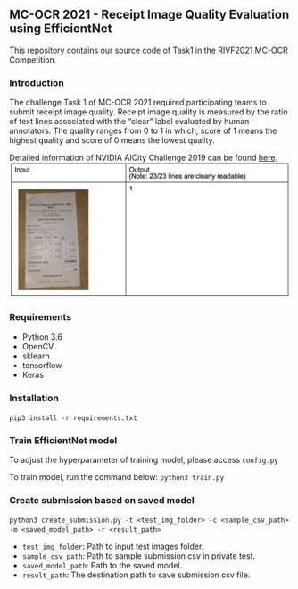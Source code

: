 ## MC-OCR 2021 - Receipt Image Quality Evaluation using EfficientNet

This repository contains our source code of Task1 in the RIVF2021 MC-OCR Competition.

### Introduction

The challenge Task 1 of MC-OCR 2021 required participating teams to submit receipt image quality. Receipt image quality is  measured  by  the  ratio  of text lines associated with the “clear” label evaluated by human  annotators.  The  quality  ranges  from  0  to  1  in  which, score of 1 means the highest quality and score of 0 means the lowest quality.

Detailed information of NVIDIA AICity Challenge 2019 can be found [here](https://rivf2021-mc-ocr.vietnlp.com/).
![overview](overview.png)

### Requirements
- Python 3.6
- OpenCV
- sklearn
- tensorflow
- Keras

### Installation

`pip3 install -r requirements.txt`

### Train EfficientNet model

To adjust the hyperparameter of training model, please access `config.py`

To train model, run the command below:
`python3 train.py`

### Create submission based on saved model

`python3 create_submission.py -t <test_img_folder> -c <sample_csv_path> -m <saved_model_path> -r <result_path>`

- `test_img_folder`: Path to input test images folder.
- `sample_csv_path`: Path to sample submission csv in private test.
- `saved_model_path`: Path to the saved model.
- `result_path`: The destination path to save submission csv file.

